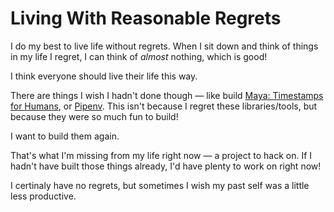 # Living With Reasonable Regrets

I do my best to live life without regrets. When I sit down and think of
things in my life I regret, I can think of *almost* nothing, which is good!

I think everyone should live their life this way.

There are things I wish I hadn't done though — like build [Maya: Timestamps for Humans](https://github.com/kennethreitz/maya), or [Pipenv](http://docs.pipenv.org/en/latest/). This isn't because I
regret these libraries/tools, but because they were so much fun to build!

I want to build them again.

That's what I'm missing from my life right now — a project to hack on. If
I hadn't have built those things already, I'd have plenty to work on right now!

I certinaly have no regrets, but sometimes I wish my past self was a little less productive.